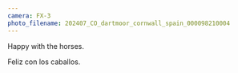 ```yaml
---
camera: FX-3
photo_filename: 202407_CO_dartmoor_cornwall_spain_000098210004
---
```


Happy with the horses.

Feliz con los caballos.